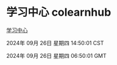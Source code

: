 # 学习中心 colearnhub
[学习中心](http://219.139.198.207:56308/colearnhub/)

2024年 09月 26日 星期四 14:50:01 CST

2024年 09月 26日 星期四 06:50:01 GMT
